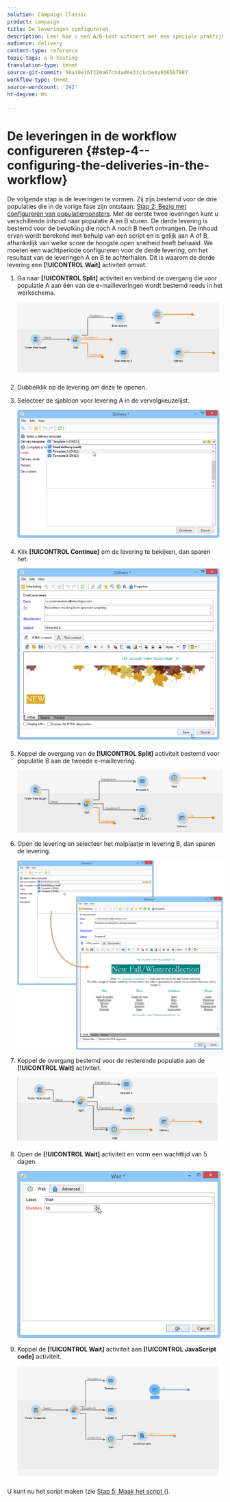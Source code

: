 ```yaml
---
solution: Campaign Classic
product: campaign
title: De leveringen configureren
description: Leer hoe u een A/B-test uitvoert met een speciale praktijkcase.
audience: delivery
content-type: reference
topic-tags: a-b-testing
translation-type: tm+mt
source-git-commit: 50a10e16f320a67cb4ad0e31c1cbe8a9365b7887
workflow-type: tm+mt
source-wordcount: '242'
ht-degree: 0%

---
```



# De leveringen in de workflow configureren {#step-4--configuring-the-deliveries-in-the-workflow}

De volgende stap is de leveringen te vormen. Zij zijn bestemd voor de drie populaties die in de vorige fase zijn ontstaan: [Stap 2: Bezig met configureren van populatiemonsters](#step-2--configuring-population-samples). Met de eerste twee leveringen kunt u verschillende inhoud naar populatie A en B sturen. De derde levering is bestemd voor de bevolking die noch A noch B heeft ontvangen. De inhoud ervan wordt berekend met behulp van een script en is gelijk aan A of B, afhankelijk van welke score de hoogste open snelheid heeft behaald. We moeten een wachtperiode configureren voor de derde levering, om het resultaat van de leveringen A en B te achterhalen. Dit is waarom de derde levering een **[!UICONTROL Wait]** activiteit omvat.

1. Ga naar **[!UICONTROL Split]** activiteit en verbind de overgang die voor populatie A aan één van de e-mailleveringen wordt bestemd reeds in het werkschema.

   ![](assets/use_case_abtesting_createdeliveries_001.png)

1. Dubbelklik op de levering om deze te openen.
1. Selecteer de sjabloon voor levering A in de vervolgkeuzelijst.

   ![](assets/use_case_abtesting_createdeliveries_003.png)

1. Klik **[!UICONTROL Continue]** om de levering te bekijken, dan sparen het.

   ![](assets/use_case_abtesting_createdeliveries_002.png)

1. Koppel de overgang van de **[!UICONTROL Split]** activiteit bestemd voor populatie B aan de tweede e-maillevering.

   ![](assets/use_case_abtesting_createdeliveries_004.png)

1. Open de levering en selecteer het malplaatje in levering B, dan sparen de levering.

   ![](assets/use_case_abtesting_createdeliveries_005.png)

1. Koppel de overgang bestemd voor de resterende populatie aan de **[!UICONTROL Wait]** activiteit.

   ![](assets/use_case_abtesting_createdeliveries_006.png)

1. Open de **[!UICONTROL Wait]** activiteit en vorm een wachttijd van 5 dagen.

   ![](assets/use_case_abtesting_createdeliveries_007.png)

1. Koppel de **[!UICONTROL Wait]** activiteit aan **[!UICONTROL JavaScript code]** activiteit.

   ![](assets/use_case_abtesting_createdeliveries_008.png)

U kunt nu het script maken (zie [Stap 5: Maak het script (](../../delivery/using/a-b-testing-uc-script.md)).
